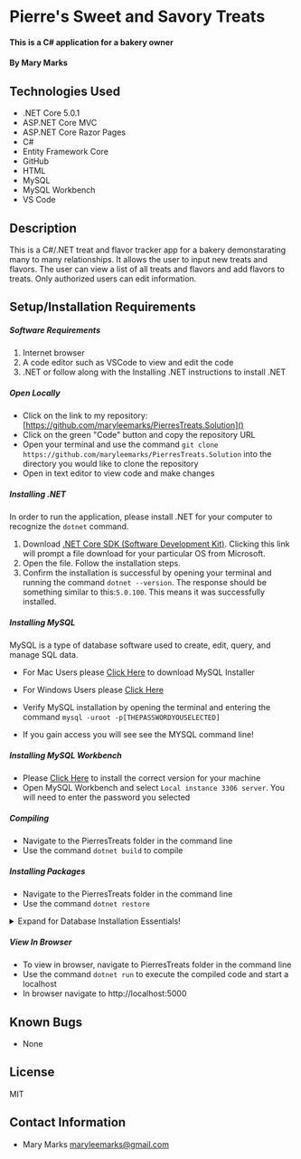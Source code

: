 # Pierre's Sweet and Savory Treats 

#### This is a C# application for a bakery owner

#### By Mary Marks

## Technologies Used

- .NET Core 5.0.1
- ASP.NET Core MVC
- ASP.NET Core Razor Pages
- C#
- Entity Framework Core
- GitHub
- HTML
- MySQL
- MySQL Workbench
- VS Code

## Description

This is a C#/.NET treat and flavor tracker app for a bakery demonstarating many to many relationships. It allows the user to input new treats and flavors. The user can view a list of all treats and flavors and add flavors to treats. Only authorized users can edit information.

## Setup/Installation Requirements

##### Software Requirements

1. Internet browser
2. A code editor such as VSCode to view and edit the code
3. .NET or follow along with the Installing .NET instructions to install .NET

##### Open Locally

- Click on the link to my repository: [https://github.com/maryleemarks/PierresTreats.Solution]()
- Click on the green "Code" button and copy the repository URL
- Open your terminal and use the command `git clone https://github.com/maryleemarks/PierresTreats.Solution` into the directory you would like to clone the repository
- Open in text editor to view code and make changes

##### Installing .NET

In order to run the application, please install .NET for your computer to recognize the `dotnet` command.

1. Download [.NET Core SDK (Software Development Kit)](https://dotnet.microsoft.com/download/dotnet). Clicking this link will prompt a file download for your particular OS from Microsoft.
2. Open the file. Follow the installation steps.
3. Confirm the installation is successful by opening your terminal and running the command `dotnet --version`. The response should be something similar to this:`5.0.100`. This means it was successfully installed.

##### Installing MySQL

MySQL is a type of database software used to create, edit, query, and manage SQL data.

- For Mac Users please [Click Here](https://dev.mysql.com/downloads/file/?id=484914) to download MySQL Installer
- For Windows Users please [Click Here](https://dev.mysql.com/downloads/file/?id=484919)

- Verify MySQL installation by opening the terminal and entering the command `mysql -uroot -p[THEPASSWORDYOUSELECTED]`
- If you gain access you will see see the MYSQL command line!

##### Installing MySQL Workbench

- Please [Click Here](https://dev.mysql.com/downloads/workbench/) to install the correct version for your machine
- Open MySQL Workbench and select `Local instance 3306 server`. You will need to enter the password you selected

##### Compiling

- Navigate to the PierresTreats folder in the command line
- Use the command `dotnet build` to compile

##### Installing Packages

- Navigate to the PierresTreats folder in the command line
- Use the command `dotnet restore`

<details>

  <summary>Expand for Database Installation Essentials!</summary>

### Database Connection

Create a connection string to connect the database to the web application

1. Create a file in the root directory called `appsettings.json`
2. Add the code below:

```
{
  "ConnectionStrings": {
      "DefaultConnection": "Server=localhost;Port=3306;database=[YOUR-DATABASE-NAME-HERE];uid=[YOUR-USERNAME-HERE];pwd=[YOUR-PASSWORD-HERE];"
  }
}
```

- Update all the information above in the square brackets. Change the server, port, and uid if necessary.

### Import/Update Database Using Entity Framework Core

- Navigate to `PierresTreats` directory in terminal
- Use the command `dotnet ef database update` to update the database migration through Entity Framework Core


### Update Database Using MySQL Workbench

1. Open MySQL Workbench
2. Click on Server > Data Import in the top navigation bar
3. Select `Import from Self-Contained File`
4. Select the `Default Target Schema` or create new schema
5. Select all Schema Objects you would like to import
6. Select `Dump Structure and Data`
7. Click `Start Import`

</details>

##### View In Browser

- To view in browser, navigate to PierresTreats folder in the command line
- Use the command `dotnet run` to execute the compiled code and start a localhost
- In browser navigate to http://localhost:5000

## Known Bugs

* None

## License

MIT

## Contact Information

* Mary Marks <maryleemarks@gmail.com>
